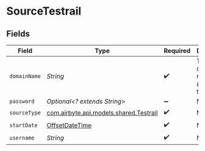 # SourceTestrail


## Fields

| Field                                                                                     | Type                                                                                      | Required                                                                                  | Description                                                                               |
| ----------------------------------------------------------------------------------------- | ----------------------------------------------------------------------------------------- | ----------------------------------------------------------------------------------------- | ----------------------------------------------------------------------------------------- |
| `domainName`                                                                              | *String*                                                                                  | :heavy_check_mark:                                                                        | The unique domain name for accessing testrail                                             |
| `password`                                                                                | *Optional<? extends String>*                                                              | :heavy_minus_sign:                                                                        | N/A                                                                                       |
| `sourceType`                                                                              | [com.airbyte.api.models.shared.Testrail](../../models/shared/Testrail.md)                 | :heavy_check_mark:                                                                        | N/A                                                                                       |
| `startDate`                                                                               | [OffsetDateTime](https://docs.oracle.com/javase/8/docs/api/java/time/OffsetDateTime.html) | :heavy_check_mark:                                                                        | N/A                                                                                       |
| `username`                                                                                | *String*                                                                                  | :heavy_check_mark:                                                                        | N/A                                                                                       |